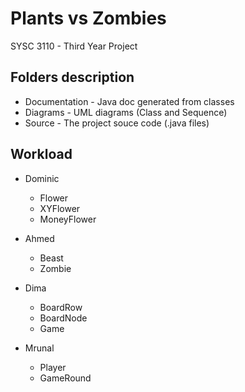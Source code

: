 # Plants vs Zombies
SYSC 3110 - Third Year Project

## Folders description
- Documentation - Java doc generated from classes
- Diagrams - UML diagrams (Class and Sequence)
- Source - The project souce code (.java files)

## Workload
- Dominic
    * Flower 
    * XYFlower
    * MoneyFlower

- Ahmed
    * Beast
    * Zombie

- Dima
    * BoardRow
    * BoardNode
    * Game

- Mrunal
    * Player
    * GameRound
